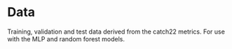 # Data 
Training, validation and test data derived from the catch22 metrics. For use with the MLP and random forest models.
